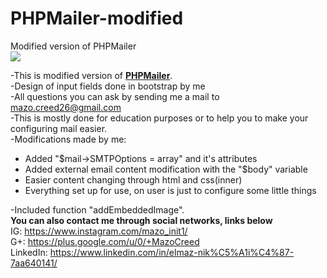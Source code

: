 # PHPMailer-modified
Modified version of PHPMailer <br>
<img src="https://camo.githubusercontent.com/0d858d6dac4d3f6fab7d42de2c09d32ee2de9c5b/68747470733a2f2f7261772e6769746875622e636f6d2f5048504d61696c65722f5048504d61696c65722f6d61737465722f6578616d706c65732f696d616765732f7068706d61696c65722e706e67"> <br>

-This is modified version of <b><a href="https://github.com/PHPMailer/PHPMailer">PHPMailer</a></b>. <br>
-Design of input fields done in bootstrap by me <br>
-All questions you can ask by sending me a mail to <a href="mailto:mazo.creed26@gmail.com">mazo.creed26@gmail.com</a><br>
-This is mostly done for education purposes or to help you to make your configuring mail easier. <br>
-Modifications made by me: 
<ul>
<li>Added "$mail->SMTPOptions = array" and it's attributes</li>
<li>Added external email content modification with the "$body" variable</li>
<li>Easier content changing through html and css(inner)</li>
<li>Everything set up for use, on user is just to configure some little things</li>
</ul>

-Included function "addEmbeddedImage". <br>
**You can also contact me through social networks, links below** <br>
IG: https://www.instagram.com/mazo_init1/ <br>
G+: https://plus.google.com/u/0/+MazoCreed <br>
LinkedIn: https://www.linkedin.com/in/elmaz-nik%C5%A1i%C4%87-7aa640141/ <br>
